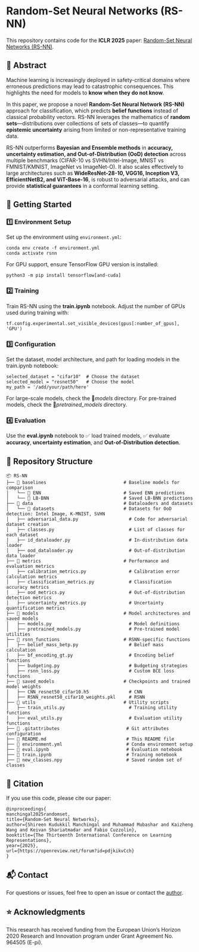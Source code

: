# Random-Set Neural Networks (RS-NN)

This repository contains code for the **ICLR 2025** paper: [Random-Set Neural Networks (RS-NN)](https://arxiv.org/abs/2307.05772).


## 📄 Abstract
Machine learning is increasingly deployed in safety-critical domains where erroneous predictions may lead to catastrophic consequences. This highlights the need for models to **know when they do not know**.  

In this paper, we propose a novel **Random-Set Neural Network (RS-NN)** approach for classification, which predicts **belief functions** instead of classical probability vectors. RS-NN leverages the mathematics of **random sets**—distributions over collections of sets of classes—to quantify **epistemic uncertainty** arising from limited or non-representative training data.  

RS-NN outperforms **Bayesian and Ensemble methods** in **accuracy, uncertainty estimation, and Out-of-Distribution (OoD) detection** across multiple benchmarks (CIFAR-10 vs SVHN/Intel-Image, MNIST vs FMNIST/KMNIST, ImageNet vs ImageNet-O). It also scales effectively to large architectures such as **WideResNet-28-10, VGG16, Inception V3, EfficientNetB2, and ViT-Base-16**, is robust to adversarial attacks, and can provide **statistical guarantees** in a conformal learning setting.

## 🚀 Getting Started

### **1️⃣ Environment Setup**
Set up the environment using `environment.yml`:
```
conda env create -f environment.yml
conda activate rsnn
```

For GPU support, ensure TensorFlow GPU version is installed:
```
python3 -m pip install tensorflow[and-cuda]
```

### **2️⃣ Training**
Train RS-NN using the **train.ipynb** notebook. Adjust the number of GPUs used during training with:
```
tf.config.experimental.set_visible_devices(gpus[:number_of_gpus], 'GPU')
```

### **3️⃣ Configuration**
Set the dataset, model architecture, and path for loading models in the train.ipynb notebook:
```
selected_dataset = "cifar10"  # Choose the dataset
selected_model = "resnet50"   # Choose the model
my_path = '/add/your/path/here'
```

For large-scale models, check the 📂*models* directory. For pre-trained models, check the 📂*pretrained_models* directory.

### **4️⃣ Evaluation**
Use the **eval.ipynb** notebook to 
✅ load trained models,
✅ evaluate **accuracy**, **uncertainty estimation**, and **Out-of-Distribution detection**.


## **📂 Repository Structure**
```
📦 RS-NN
├── 📁 baselines                             # Baseline models for comparison
│   └── 📁 ENN                               # Saved ENN predictions
│   └── 📁 LB-BNN                            # Saved LB-BNN predictions
├── 📁 data                                  # Dataloaders and datasets
│   └── 📁 datasets                          # Datasets for OoD detection: Intel Image, K-MNIST, SVHN
│   ├── adversarial_data.py                   # Code for adversarial dataset creation
│   ├── classes.py                            # List of classes for each dataset
│   ├── id_dataloader.py                      # In-distribution data loader
│   ├── ood_dataloader.py                     # Out-of-distribution data loader
├── 📁 metrics                               # Performance and evaluation metrics
│   ├── calibration_metrics.py                # Calibration error calculation metrics
│   ├── classification_metrics.py             # Classification accuracy metrics
│   ├── ood_metrics.py                        # Out-of-distribution detection metrics
│   ├── uncertainty_metrics.py                # Uncertainty quantification metrics
├── 📁 models                                # Model architectures and saved models
│   ├── models.py                             # Model definitions
│   ├── pretrained_models.py                  # Pre-trained model utilities
├── 📁 rsnn_functions                        # RSNN-specific functions
│   ├── belief_mass_betp.py                   # Belief mass calculation
│   ├── bf_encoding_gt.py                     # Encoding belief functions
│   ├── budgeting.py                          # Budgeting strategies
│   ├── rsnn_loss.py                          # Custom BCE loss functions
├── 📁 saved_models                          # Checkpoints and trained model weights
│   ├── CNN_resnet50_cifar10.h5               # CNN
│   ├── RSNN_resnet50_cifar10_weights.pkl     # RSNN
├── 📁 utils                                 # Utility scripts
│   ├── train_utils.py                        # Training utility functions
│   ├── eval_utils.py                         # Evaluation utility functions
├── 📄 .gitattributes                         # Git attributes configuration
├── 📄 README.md                              # This README file
├── 📄 environment.yml                        # Conda environment setup
├── 📄 eval.ipynb                             # Evaluation notebook
├── 📄 train.ipynb                            # Training notebook
├── 📄 new_classes.npy                        # Saved random set of classes
```



## **📢 Citation**
If you use this code, please cite our paper:

```
@inproceedings{
manchingal2025randomset,
title={Random-Set Neural Networks},
author={Shireen Kudukkil Manchingal and Muhammad Mubashar and Kaizheng Wang and Keivan Shariatmadar and Fabio Cuzzolin},
booktitle={The Thirteenth International Conference on Learning Representations},
year={2025},
url={https://openreview.net/forum?id=pdjkikvCch}
}
```


## **📬 Contact**
For questions or issues, feel free to open an issue or contact the [author](shireenmohammed67@gmail.com).



## **⭐ Acknowledgments**
This research has received funding from the European Union’s Horizon 2020 Research and Innovation program under Grant Agreement No. 964505 (E-pi).
